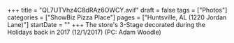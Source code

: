 +++
title = "QL7UTVhz4C8dRAz6OWCY.avif"
draft = false
tags = ["Photos"]
categories = ["ShowBiz Pizza Place"]
pages = ["Huntsville, AL (1220 Jordan Lane)"]
startDate = ""
+++
The store's 3-Stage decorated during the Holidays back in 2017 (12/1/2017) (PC: Adam Woodle)
